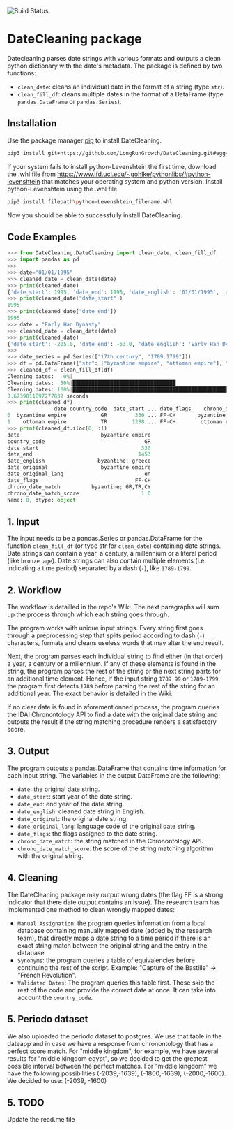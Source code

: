![Build Status](https://github.com/LongRunGrowth/DateCleaning/workflows/DateCleaning/badge.svg)

# DateCleaning package

Datecleaning parses date strings with various formats and outputs a clean python dictionary with the date's metadata. The package is defined by two functions:
* `clean_date`: cleans an individual date in the format of a string (type `str`).
* `clean_fill_df`: cleans multiple dates in the format of a DataFrame (type `pandas.DataFrame` or `pandas.Series`).

## Installation

Use the package manager [pip](https://pip.pypa.io/en/stable/) to install DateCleaning.

```bash
pip3 install git+https://github.com/LongRunGrowth/DateCleaning.git#egg=DateCleaning
```

If your system fails to install python-Levenshtein the first time, download the .whl file from https://www.lfd.uci.edu/~gohlke/pythonlibs/#python-levenshtein that matches your operating
system and python version. Install python-Levenshtein using the .whl file

```bash
pip3 install filepath\python-Levenshtein_filename.whl
```

Now you should be able to successfully install DateCleaning.

## Code Examples

```python
>>> from DateCleaning.DateCleaning import clean_date, clean_fill_df
>>> import pandas as pd
>>>
>>> date="01/01/1995"
>>> cleaned_date = clean_date(date)
>>> print(cleaned_date)
{'date_start': 1995, 'date_end': 1995, 'date_english': '01/01/1995', 'date_original': '01/01/1995', 'date_original_lang': 'en'}
>>> print(cleaned_date["date_start"])
1995
>>> print(cleaned_date["date_end"])
1995
>>> date = "Early Han Dynasty"
>>> cleaned_date = clean_date(date)
>>> print(cleaned_date)
{'date_start': -205.0, 'date_end': -63.0, 'date_english': 'Early Han Dynasty', 'date_original': 'Early Han Dynasty', 'date_original_lang': 'en'}
>>>
>>> date_series = pd.Series(["17th century", "1789.1799"]))
>>> df = pd.DataFrame({"str": ["byzantine empire", "ottoman empire"], "co": ["GR", "TR"]})
>>> cleaned_df = clean_fill_df(df)
Cleaning dates:   0%|                                                                 | 0/2 [00:00<?, ?it/s]
Cleaning dates:  50%|█████████████████████████████████                                | 1/2 [00:00<00:00,  3.71it/s]
Cleaning dates: 100%|████████████████████████████████████████████████████████████████ | 2/2 [00:00<00:00,  4.03it/s]
0.6739811897277832 seconds
>>> print(cleaned_df)
               date country_code  date_start ... date_flags    chrono_date_match  chrono_date_match_score
0  byzantine empire           GR         330 ... FF-CH       byzantine; GR,TR,CY                      1.0
1    ottoman empire           TR        1288 ... FF-CH        ottoman empire; TR                      1.0
>>> print(cleaned_df.iloc[0, :])
date                          byzantine empire
country_code                                GR
date_start                                 330
date_end                                  1453
date_english                 byzantine; greece
date_original                 byzantine empire
date_original_lang                          en
date_flags                               FF-CH
chrono_date_match          byzantine; GR,TR,CY
chrono_date_match_score                    1.0
Name: 0, dtype: object
```

## 1. Input

The input needs to be a pandas.Series or pandas.DataFrame for the function `clean_fill_df` (or type str for `clean_date`) containing date strings. Date strings can contain a year, a century, a millennium or a literal period (like `bronze age`). Date strings can also contain multiple elements (i.e. indicating a time period) separated by a dash (`-`), like `1789-1799`.

## 2. Workflow

The workflow is detailled in the repo's Wiki. The next paragraphs will sum up the process through which each string goes through.

The program works with unique input strings. Every string first goes through a preprocessing step that splits period according to dash (`-`) characters, formats and cleans useless words that may alter the end result.

Next, the program parses each individual string to find either (in that order) a year, a century or a millennium. If any of these elements is found in the string, the program parses the rest of the string or the next string parts for an additional time element. Hence, if the input string `1789 99` or `1789-1799`, the program first detects `1789` before parsing the rest of the string for an additional year. The exact behavior is detailed in the Wiki.

If no clear date is found in aforementionned process, the program queries the IDAI Chronontology API to find a date with the original date string and outputs the result if the string matching procedure renders a satisfactory score.

## 3. Output

The program outputs a pandas.DataFrame that contains time information for each input string. The variables in the output DataFrame are the following:

* `date`: the original date string.
* `date_start`: start year of the date string.
* `date_end`: end year of the date string.
* `date_english`: cleaned date string in English.
* `date_original`: the original date string.
* `date_original_lang`: language code of the original date string.
* `date_flags`: the flags assigned to the date string. 
* `chrono_date_match`: the string matched in the Chronontology API. 
* `chrono_date_match_score`: the score of the string matching algorithm with the original string. 

## 4. Cleaning

The DateCleaning package may output wrong dates (the flag FF is a strong indicator that there date output contains an issue). The research team has implemented one method to clean wrongly mapped dates:

* `Manual Assignation`: the program queries information from a local database containing manually mapped date (added by the research team), that directly maps a date string to a time period if there is an exact string match between the original string and the entry in the database. 
* `Synonyms`: the program queries a table of equivalencies before continuing the rest of the script. Example: "Capture of the Bastille"  -> "French Revolution". 
* `Validated Dates`: The program queries this table first. These skip the rest of the code and provide the correct date at once. It can take into account the `country_code`.  

## 5. Periodo dataset
We also uploaded the periodo dataset to postgres. We use that table in the dateapp and in case we have a response from chronontology that has a perfect score match. For "middle kingdom", for example, we have several results for "middle kingdom egypt", so we decided to get the greatest possible interval between the perfect matches. For "middle kingdom" we have the following possibilities (-2039,-1639), (-1800,-1639), (-2000,-1600). We decided to use: (-2039, -1600) 

## 5. TODO
Update the read.me file
